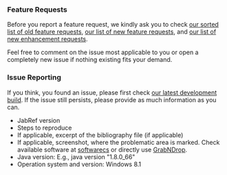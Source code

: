 ### Feature Requests
Before you report a feature request, we kindly ask you to check
[our sorted list of old feature requests](https://github.com/JabRef/jabref/wiki/FeatureRequests-Sorted),
[our list of new feature requests](https://github.com/JabRef/jabref/labels/feature), and
[our list of new enhancement requests](https://github.com/JabRef/jabref/labels/enhancement).

Feel free to comment on the issue most applicable to you or open a completely new issue if nothing existing fits your demand.

### Issue Reporting

If you think, you found an issue, please first check [our latest development build](http://builds.jabref.org/master/).
If the issue still persists, please provide as much information as you can.

* JabRef version
* Steps to reproduce
* If applicable, excerpt of the bibliography file (if applicable)
* If applicable, screenshot, where the problematic area is marked. Check available software at [softwarecs](http://softwarerecs.stackexchange.com/q/163/18184) or directly use [GrabNDrop](http://www.scyv.de/gnd/).
* Java version: E.g., java version "1.8.0_66"
* Operation system and version: Windows 8.1
